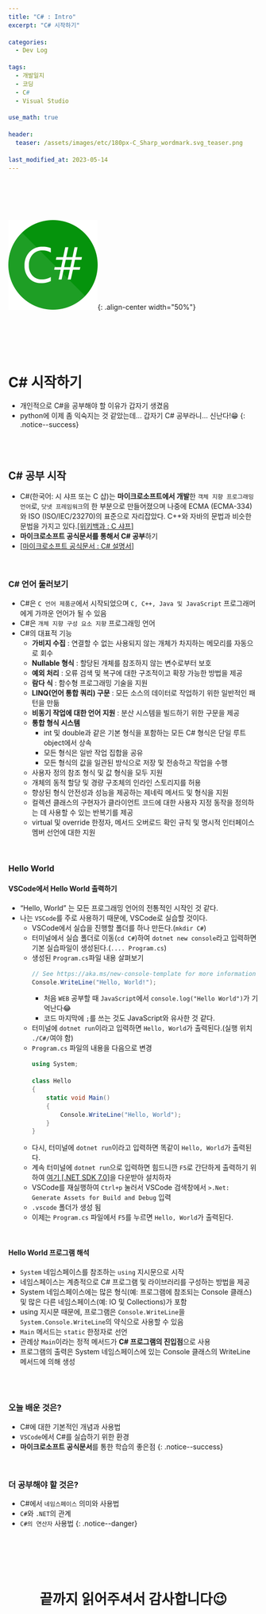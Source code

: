 ```yaml
---
title: "C# : Intro"
excerpt: "C# 시작하기"

categories:
  - Dev Log

tags:
  - 개발일지
  - 코딩
  - C#
  - Visual Studio

use_math: true

header:
  teaser: /assets/images/etc/180px-C_Sharp_wordmark.svg_teaser.png

last_modified_at: 2023-05-14
---
```





<br><br><br><br>

![image](../../assets/images/etc/180px-C_Sharp_wordmark.svg.png){: .align-center width="50%"}  

<br><br><br><br>


# C# 시작하기
- 개인적으로 C#을 공부해야 할 이유가 갑자기 생겼음
- python에 이제 좀 익숙지는 것 같았는데... 갑자기 C# 공부라니... 신난다!😁
{: .notice--success}


<br><br>


## C# 공부 시작
- C#(한국어: 시 샤프 또는 C 샵)는 **마이크로소프트에서 개발**한 `객체 지향 프로그래밍 언어`로, `닷넷 프레임워크`의 한 부분으로 만들어졌으며 나중에 ECMA (ECMA-334)와 ISO (ISO/IEC/23270)의 표준으로 자리잡았다. C++와 자바의 문법과 비슷한 문법을 가지고 있다.[[위키백과 : C 샤프]](https://ko.wikipedia.org/wiki/C_%EC%83%A4%ED%94%84)
- **마이크로소프트 공식문서를 통해서 C# 공부**하기
- [[마이크로소프트 공식문서 : C# 설명서]](https://learn.microsoft.com/ko-kr/dotnet/csharp/tour-of-csharp/)

<br>

### C# 언어 둘러보기

- C#은 `C 언어 제품군`에서 시작되었으며 `C, C++, Java 및 JavaScript` 프로그래머에게 가까운 언어가 될 수 있음
- C#은 `개체 지향 구성 요소 지향` 프로그래밍 언어
- C#의 대표적 기능
	- **가비지 수집** : 연결할 수 없는 사용되지 않는 개체가 차지하는 메모리를 자동으로 회수
	- **Nullable 형식** : 할당된 개체를 참조하지 않는 변수로부터 보호
	- **예외 처리** : 오류 검색 및 복구에 대한 구조적이고 확장 가능한 방법을 제공
	- **람다 식** : 함수형 프로그래밍 기술을 지원
	- **LINQ(언어 통합 쿼리) 구문** : 모든 소스의 데이터로 작업하기 위한 일반적인 패턴을 만듦
	- **비동기 작업에 대한 언어 지원** : 분산 시스템을 빌드하기 위한 구문을 제공
	- **통합 형식 시스템**
		- int 및 double과 같은 기본 형식을 포함하는 모든 C# 형식은 단일 루트 object에서 상속
		- 모든 형식은 일반 작업 집합을 공유
		- 모든 형식의 값을 일관된 방식으로 저장 및 전송하고 작업을 수행
	- 사용자 정의 참조 형식 및 값 형식을 모두 지원
	- 개체의 동적 할당 및 경량 구조체의 인라인 스토리지를 허용
	- 향상된 형식 안전성과 성능을 제공하는 제네릭 메서드 및 형식을 지원
	- 컬렉션 클래스의 구현자가 클라이언트 코드에 대한 사용자 지정 동작을 정의하는 데 사용할 수 있는 반복기를 제공
	- virtual 및 override 한정자, 메서드 오버로드 확인 규칙 및 명시적 인터페이스 멤버 선언에 대한 지원

<br>

### Hello World
#### VSCode에서 **Hello World** 출력하기
- “Hello, World” 는 모든 프로그래밍 언어의 전통적인 시작인 것 같다.
- 나는 `VSCode`를 주로 사용하기 때문에, VSCode로 실습할 것이다.
  - VSCode에서 실습을 진행할 폴더를 하나 만든다.(`mkdir C#`)
  - 터미널에서 실습 폴더로 이동(`cd C#`)하여 `dotnet new console`라고 입력하면 기본 실습파일이 생성된다.(`.... Program.cs`)
  - 생성된 `Program.cs`파일 내용 살펴보기
	```cs
	// See https://aka.ms/new-console-template for more information
	Console.WriteLine("Hello, World!");
	```
    - 처음 `WEB` 공부할 때 `JavaScript`에서 `console.log("Hello World")`가 기억난다😂
    - 코드 마지막에 `;`를 쓰는 것도 JavaScript와 유사한 것 같다.
  - 터미널에 `dotnet run`이라고 입력하면 `Hello, World`가 출력된다.(실행 위치 `./C#/`여야 함)
  - `Program.cs` 파일의 내용을 다음으로 변경
	```c#
	using System;

	class Hello
	{
		static void Main()
		{
			Console.WriteLine("Hello, World");
		}
	}
	```
  - 다시, 터미널에 `dotnet run`이라고 입력하면 똑같이 `Hello, World`가 출력된다.
  - 계속 터미널에 `dotnet run`으로 입력하면 힘드니깐 `F5`로 간단하게 출력하기 위하여 [여기 [.NET SDK 7.0]](https://dotnet.microsoft.com/ko-kr/download)을 다운받아 설치하자
  - VSCode를 재실행하여 `Ctrl+p` 눌러서 VSCode 검색창에서 `>.Net: Generate Assets for Build and Debug` 입력
  - `.vscode` 폴더가 생성 됨
  - 이제는 `Program.cs` 파일에서 `F5`를 누르면 `Hello, World`가 출력된다.

<br>

#### Hello World 프로그램 해석
- `System` 네임스페이스를 참조하는 `using` 지시문으로 시작
- 네임스페이스는 계층적으로 C# 프로그램 및 라이브러리를 구성하는 방법을 제공
- System 네임스페이스에는 많은 형식(예: 프로그램에 참조되는 Console 클래스) 및 많은 다른 네임스페이스(예: IO 및 Collections)가 포함
- using 지시문 때문에, 프로그램은 `Console.WriteLine`을 `System.Console.WriteLine`의 약식으로 사용할 수 있음
- `Main` 메서드는 `static` 한정자로 선언
- 관례상 `Main`이라는 정적 메서드가 **C# 프로그램의 진입점**으로 사용
- 프로그램의 출력은 System 네임스페이스에 있는 Console 클래스의 WriteLine 메서드에 의해 생성


<br><br>


### 오늘 배운 것은?
- C#에 대한 기본적인 개념과 사용법
- `VSCode`에서 C#를 실습하기 위한 환경
- **마이크로소프트 공식문서**를 통한 학습의 좋은점
{: .notice--success}

<br>

### 더 공부해야 할 것은?
- C#에서 `네임스페이스` 의미와 사용법
- `C#`와 `.NET`의 관계
- `C#의 연산자` 사용법
{: .notice--danger}








<br><br><br><br>
<center>
<h1>끝까지 읽어주셔서 감사합니다😉</h1>
</center>
<br><br><br><br>





